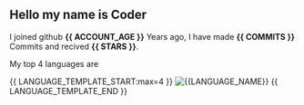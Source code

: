 ## Hello my name is Coder

I joined github **{{ ACCOUNT_AGE }}** Years ago, I have made **{{ COMMITS }}** Commits and recived **{{ STARS }}**.

My top 4 languages are

{{ LANGUAGE_TEMPLATE_START:max=4 }}
![{{LANGUAGE_NAME}}](https://img.shields.io/static/v1?style=flat-square&label=%E2%A0%80&color=555&labelColor={{LANGUAGE_COLOR:uri}}&message={{LANGUAGE_NAME:uri}}%EF%B8%B1{{LANGUAGE_PERCENT:uri}}%25)
{{ LANGUAGE_TEMPLATE_END }}
